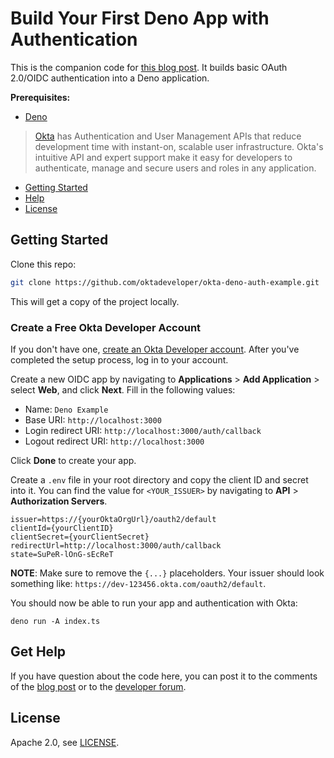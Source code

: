 # Build Your First Deno App with Authentication

This is the companion code for [this blog post](https://developer.okta.com/blog/2020/09/14/deno-with-auth). It builds basic OAuth 2.0/OIDC authentication into a Deno application.

**Prerequisites:** 

* [Deno](https://deno.land/#installation)

> [Okta](https://developer.okta.com/) has Authentication and User Management APIs that reduce development time with instant-on, scalable user infrastructure. Okta's intuitive API and expert support make it easy for developers to authenticate, manage and secure users and roles in any application.

* [Getting Started](#getting-started)
* [Help](#get-help)
* [License](#license)

## Getting Started

Clone this repo:

```sh
git clone https://github.com/oktadeveloper/okta-deno-auth-example.git
```

This will get a copy of the project locally. 

### Create a Free Okta Developer Account

If you don't have one, [create an Okta Developer account](https://developer.okta.com/signup/). After you've completed the setup process, log in to your account.

Create a new OIDC app by navigating to **Applications** > **Add Application** > select **Web**, and click **Next**. Fill in the following values:

* Name: `Deno Example`
* Base URI: `http://localhost:3000`
* Login redirect URI: `http://localhost:3000/auth/callback`
* Logout redirect URI: `http://localhost:3000`

Click **Done** to create your app. 

Create a `.env` file in your root directory and copy the client ID and secret into it. You can find the value for `<YOUR_ISSUER>` by navigating to **API** > **Authorization Servers**.

```
issuer=https://{yourOktaOrgUrl}/oauth2/default
clientId={yourClientID}
clientSecret={yourClientSecret}
redirectUrl=http://localhost:3000/auth/callback
state=SuPeR-lOnG-sEcReT
```
   
**NOTE**: Make sure to remove the `{...}` placeholders. Your issuer should look something like: `https://dev-123456.okta.com/oauth2/default`.

You should now be able to run your app and authentication with Okta:

```
deno run -A index.ts
```

## Get Help

If you have question about the code here, you can post it to the comments of the [blog post](https://developer.okta.com/blog/2020/09/14/deno-with-auth) or to the [developer forum](https://devforum.okta.com).

## License

Apache 2.0, see [LICENSE](LICENSE).
